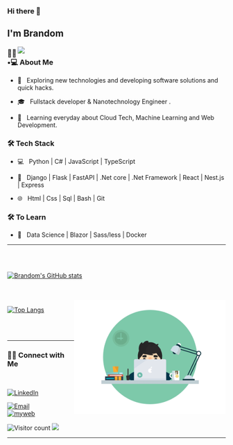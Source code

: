 ### Hi there 👋<h2> I'm Brandom</h2>

<img align='right' src="https://cdn.dribbble.com/users/1201592/screenshots/9078494/media/422a760a51cef7de2fa3db9daf697853.gif" width="480">

<h3> 👨🏻•💻 About Me </h3>



- 🤔 &nbsp; Exploring new technologies and developing software solutions and quick hacks.

- 🎓 &nbsp; Fullstack developer & Nanotechnology Engineer .

- 🌱 &nbsp; Learning everyday about Cloud Tech, Machine Learning and Web Development.



<h3>🛠 Tech Stack</h3>



- 💻 &nbsp; Python | C# | JavaScript | TypeScript

- 📐 &nbsp; Django | Flask | FastAPI | .Net core | .Net Framework | React | Nest.js  |  Express

- 🌐  &nbsp; Html | Css | Sql | Bash | Git

<!--

- 🛢 &nbsp; MySQL | MongoDB

- 🔧 &nbsp; Git | Markdown | Selenium | Tidyverse

- 🖥 &nbsp; Illustrator| Photoshop | InDesign

-->



<h3>🛠 To Learn</h3>

- 🔧 &nbsp;  Data Science | Blazor | Sass/less | Docker 

<hr>



<br/><br/>

[![Brandom's GitHub stats](https://github-readme-stats.vercel.app/api?username=Zurybr)](https://github.com/Zurybr/github-readme-stats)

<br/>

<br/>

<img src="https://github.com/nirala69/nirala69/blob/master/70804f7e25b11f29db904f2fa7b4cd9d.gif" width="350" align='right'>

[![Top Langs](https://github-readme-stats.vercel.app/api/top-langs/?username=Zurybr)](https://github.com/Zurybr/github-readme-stats)

<br><br>



<hr>



<h3> 🤝🏻 Connect with Me </h3>

<br>



<p align="center">


<a href="https://www.linkedin.com/in/brandomled//"><img alt="LinkedIn" src="https://img.shields.io/badge/LinkedIn-Brandom%20Ledesma-blue?style=flat-square&logo=linkedin"></a>

<a href="mailto:brandom.ledesma@gmail.com"><img alt="Email" src="https://img.shields.io/badge/Email-brandom.ledesma@gmail.com-blue?style=flat-square&logo=gmail"></a>
<br/> <a href="https://zurybr.github.io/main/"><img alt="myweb" src="https://img.shields.io/badge/my%20web-for%20all%20my%20love-blue"></a>
  
  
</p>





![Visitor count](https://visitor-badge.laobi.icu/badge?page_id=Zurybr.Zurybr)   <img src="https://media.giphy.com/media/dxn6fRlTIShoeBr69N/giphy.gif" width="30">





<hr>

